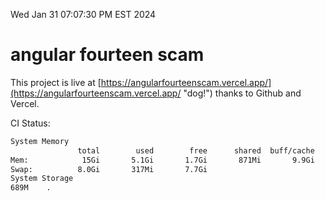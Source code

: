 Wed Jan 31 07:07:30 PM EST 2024

# angular fourteen scam


This project is live at [https://angularfourteenscam.vercel.app/](https://angularfourteenscam.vercel.app/ "dog!") thanks to Github and Vercel.

CI Status: 

```bash
System Memory
               total        used        free      shared  buff/cache   available
Mem:            15Gi       5.1Gi       1.7Gi       871Mi       9.9Gi        10Gi
Swap:          8.0Gi       317Mi       7.7Gi
System Storage
689M	.
```
```bash
